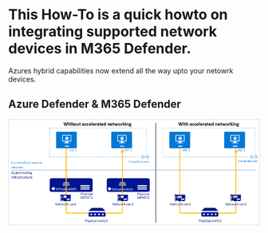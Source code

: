 # This How-To is a quick howto on integrating supported network devices in M365 Defender.
Azures hybrid capabilities now extend all the way upto your netowrk devices.


## Azure Defender & M365 Defender



![Screenshot](https://raw.githubusercontent.com/verboompj/Networking/master/Pictures/19accelerated-networking-benefit.png)

